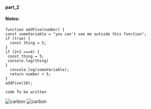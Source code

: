 #### part_2

#### Notes:                    

```
function addFive(number) {
const someVariable = "you can't see me outside this function";
if (true) {
  const thing = 5;
}
if (2+2 ===4) {
 const thing = 5;
 console.log(thing)
}
  console.log(someVariable);
  return number + 5;
}
addFive(10);
```

```
code To be written
```

![carbon](https://github.com/user-attachments/assets/525ac470-ab43-467f-b9a2-abde601f917e)
![carbon](https://github.com/user-attachments/assets/cedbc6b6-d690-4fc0-b371-9a5356504f72)

